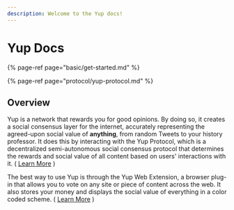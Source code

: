 ```yaml
---
description: Welcome to the Yup docs!
---
```


# Yup Docs

{% page-ref page="basic/get-started.md" %}

{% page-ref page="protocol/yup-protocol.md" %}

## Overview

Yup is a network that rewards you for good opinions. By doing so, it creates a social consensus layer for the internet, accurately representing the agreed-upon social value of **anything**, from random Tweets to your history professor. It does this by interacting with the Yup Protocol, which is a decentralized semi-autonomous social consensus protocol that determines the rewards and social value of all content based on users' interactions with it. \( [Learn More](https://github.com/Yup-io/yup_docs/tree/24938ac610bbd465109806ec69fb9e97054f2399/protocol.md) \)

The best way to use Yup is through the Yup Web Extension, a browser plug-in that allows you to vote on any site or piece of content across the web. It also stores your money and displays the social value of everything in a color coded scheme. \( [Learn More](https://github.com/Yup-io/yup_docs/tree/24938ac610bbd465109806ec69fb9e97054f2399/ext.md) \)

